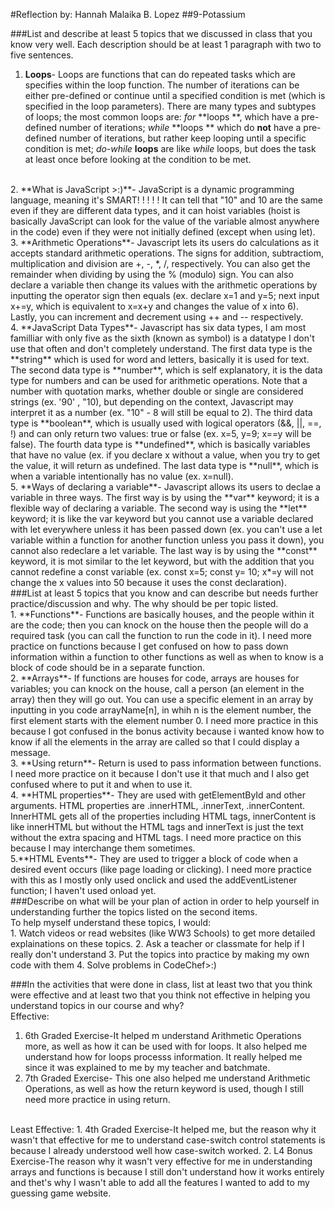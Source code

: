 #Reflection by: Hannah Malaika B. Lopez
##9-Potassium

###List and describe at least 5 topics that we discussed in class that you know very well. Each description should be at least 1 paragraph with two to five sentences.
<br/>
1. **Loops**- Loops are functions that can do repeated tasks which are specifies within the loop function. 
The number of iterations can be either pre-defined or continue until a specified condition is met (which is specified in the loop parameters). 
There are many types and subtypes of loops; the most common loops are: *for* **loops **, which have a pre-defined number of iterations; *while* **loops ** which do **not** have a pre-defined number of iterations, but rather keep looping until a specific condition is met; *do-while* **loops** are like *while* loops, but does the task at least once before looking at the condition to be met.
<br/>
2. **What is JavaScript >:)**- JavaScript is a dynamic programming language, meaning it's SMART! ! ! ! ! It can tell that "10" and 10 are the same even if they are different data types, and it can hoist variables (hoist is basically JavaScript can look for the value of the variable almost anywhere in the code) even if they were not initially defined (except when using let). 
<br/>
3. **Arithmetic Operations**- Javascript lets its users do calculations as it accepts standard arithmetic operations. The signs for addition, subtractiom, multiplication and division are +, -, *, /, respectively. You can also get the remainder when dividing by using the % (modulo) sign. You can also declare a variable then change its values with the arithmetic operations by inputting the operator sign then equals (ex. declare x=1 and y=5; next input x+=y, which is equivalent to x=x+y and changes the value of x into 6). Lastly, you can increment and decrement using ++ and -- respectively.
<br/>
4. **JavaScript Data Types**- Javascript has six data types, I am most familliar with only five as the sixth (known as symbol) is a datatype I don't use that often and don't completely understand. The first data type is the **string** which is used for word and letters, basically it is used for text. The second data type is **number**, which is self explanatory, it is the data type for numbers and can be used for arithmetic operations. Note that a number with quotation marks, whether double or single are considered strings (ex. '90' , "10), but depending on the context, Javascript may interpret it as a number (ex. "10" - 8 will still be equal to 2). The third data type is **boolean**, which is usually used with logical operators (&&, ||, ==, !) and can only return two values: true or false (ex. x=5, y=9; x==y will be false). The fourth data type is **undefined**, which is basically variables that have no value (ex. if you declare x without a value,  when you try to get the value, it will return as undefined. The last data type is **null**, which is when a variable intentionally has no value (ex. x=null).
<br/>
5. **Ways of declaring a variable**- Javascript allows its users to declae a variable in three ways. The first way is by using the **var**
keyword; it is a flexible way of declaring a variable. The second way is using the **let** keyword; it is like the var keyword but you cannot use a variable declared with let everywhere unless it has been passed down (ex. you can't use a let variable within a function for another function unless you pass it down), you cannot also redeclare a let variable. The last way is by using the **const** keyword, it is mot similar to the let keyword, but with the addition that you cannot redefine a const variable (ex. const x=5; const y= 10; x*=y will not change the x values into 50 because it uses the const declaration).
<br/>
###List at least 5 topics that you know and can describe but needs further practice/discussion and why.  The why should be per topic listed.
<br/>
1. **Functions**- Functions are basically houses, and the people within it are the code; then you can knock on the house then the people will do a required task (you can call the function to run the code in it). I need more practice on functions because I get confused on how to pass down information within a function to other functions as well as when to know is a block of code should be in a separate function.
<br/>
2. **Arrays**- If functions are houses for code, arrays are houses for variables; you can knock on the house, call a person (an element in the array) then they will go out. You can use a specific element in an array by inputting in you code arrayName[n], in whih n is the element number, the first element starts with the element number 0. I need more practice in this because I got confused in the bonus activity because i wanted know how to know if all the elements in the array are called so that I could display a message.
<br/>
3. **Using return**- Return is used to pass information between functions. I need more practice on it because I don't use it that much and I also get confused where to put it and when to use it.
<br/>
4. **HTML properties**- They are used with getElementById and other arguments. HTML properties are .innerHTML, .innerText, .innerContent. InnerHTML gets all of the properties including HTML tags, innerContent is like innerHTML but without the HTML tags and innerText is just the text without the extra spacing and HTML tags. I need more practice on this because I may interchange them sometimes.
<br/>
5.**HTML Events**- They are used to trigger a block of code when a desired event occurs (like page loading or clicking). I need more practice with this as I mostly only used onclick and used the addEventListener function; I haven't used onload yet.
<br/>
###Describe on what will be your plan of action in order to help yourself in understanding further the topics listed on the second items.
<br/>
To help myself understand these topics, I would: 
<br/>
1. Watch videos or read websites (like WW3 Schools) to get more detailed explainations on these topics. 
2. Ask a teacher or classmate for help if I really don't understand
3. Put the topics into practice by making my own code with them
4. Solve problems in CodeChef>:)

###In the activities that were done in class, list at least two that you think were effective and at least two that you think not effective in helping you understand topics in our course and why?
<br/>
Effective:
1. 6th Graded Exercise-It helped m understand Arithmetic Operations more, as well as how it can be used with for loops. It also helped me understand how for loops processs information. It really helped me since it was explained to me by my teacher and batchmate.
2. 7th Graded Exercise- This one also helped me understand Arithmetic Operations, as well as how the return keyword is used, though I still need more practice in using return.
<br/>
Least Effective:
1. 4th Graded Exercise-It helped me, but the reason why it wasn't that effective for me to understand case-switch control statements is because I already understood well how case-switch worked.
2. L4 Bonus Exercise-The reason why it wasn't very effective for me in understanding arrays and functions is because I still don't understand how it works entirely and thet's why I wasn't able to add all the features I wanted to add to my guessing game website.
